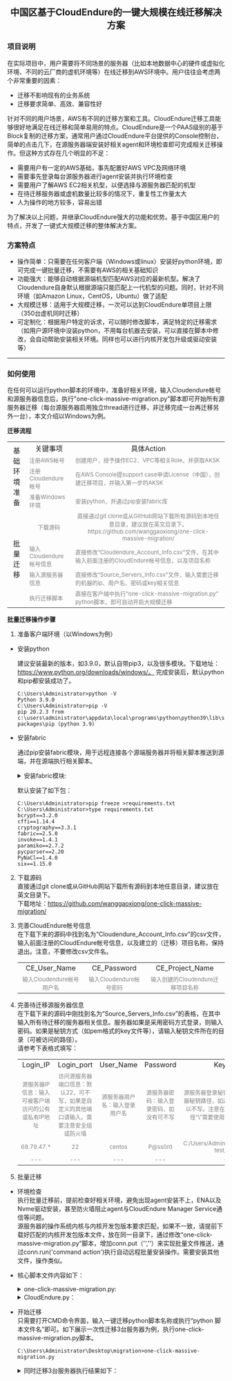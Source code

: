 ## <center>中国区基于CloudEndure的一键大规模在线迁移解决方案</center>
### 项目说明
在实际项目中，用户需要将不同场景的服务器（比如本地数据中心的硬件或虚拟化环境、不同的云厂商的虚机环境等）在线迁移到AWS环境中。用户往往会考虑两个非常重要的因素：
- 迁移不影响现有的业务系统
- 迁移要求简单、高效、兼容性好

针对不同的用户场景，AWS有不同的迁移方案和工具。CloudEndure迁移工具能够很好地满足在线迁移和简单易用的特点。CloudEndure是一个PAAS级别的基于Block复制的迁移方案，通常用户通过CloudEndure平台提供的Console控制台，简单的点击几下，在源服务器端安装好相关agent和环境检查即可完成相关迁移操作。但这种方式存在几个明显的不足：
- 需要用户有一定的AWS基础，事先配置好AWS VPC及网络环境
- 需要事先登录每台源服务器进行agent安装并执行环境检查
- 需要用户了解AWS EC2相关机型，以便选择与源服务器匹配的机型
- 在待迁移服务器或虚机数量比较多的情况下，重复性工作量太大
- 人为操作的地方较多，容易出错

为了解决以上问题，并继承CloudEndure强大的功能和优势。基于中国区用户的特点，开发了一键式大规模迁移的整体解决方案。
### 方案特点
- 操作简单：只需要在任何客户端（Windows或linux）安装好python环境，即可完成一键批量迁移，不需要有AWS的相关基础知识
- 功能强大：能够自动根据源端机型匹配AWS对应的最新机型。解决了Cloudendure自身默认根据源端只能匹配上一代机型的问题。同时，针对不同环境（如Amazon Linux，CentOS，Ubuntu）做了适配
- 大规模迁移：适用于大规模迁移，一次可以达到CloudEndure单项目上限（350台虚机同时迁移）
- 可定制化：根据用户特定的诉求，可以随时修改脚本，满足特定的迁移需求（如用户源环境中没装python，不用每台机器去安装，可以直接在脚本中修改，会自动帮助安装相关环境。同样也可以进行内核开发包升级或驱动安装等）
----
### 如何使用
在任何可以运行python脚本的环境中，准备好相关环境，输入Cloudendure帐号和源服务器信息后，执行"one-click-massive-migration.py"脚本即可开始所有源服务器迁移（每台源服务器启用独立thread进行迁移，非迁移完成一台再迁移另外一台），本文介绍以Windows为例。

 **迁移流程**

<table>
    <tr>
        <td rowspan="4"><center>基础环境准备</td>
        <td><center>关键事项</td>
        <td><center>具体Action</td>
   </tr>
   <tr>
        <td><font color=gray size=2>注册AWS帐号</td>   
        <td><font color=gray size=2>创建用户，授予操作EC2、VPC等相关Role，并获取AKSK</td>  
   </tr>
   <tr>
        <td><font color=gray size=2>注册Cloudendure帐号</td>
        <td><font color=gray size=2>在AWS Console提support case申请License（中国），创建迁移项目，并输入第一步的AKSK</td>
   </tr>
   <tr>
        <td><font color=gray size=2>准备Windows环境</td>
        <td><font color=gray size=2>安装python，并通过pip安装fabric库</td>
   </tr>
   <tr>
       <td rowspan="4"><center>批量迁移</td>
       <td><center><font color=gray size=2>下载源码</td>
       <td><center><font color=gray size=2>直接通过git clone或从GitHub网站下载所有源码到本地任意目录，建议放在英文目录下。https://github.com/wanggaoxiong/one-click-massive-migration/</td>
  </tr>
  <tr>
       <td><font color=gray size=2>输入Cloudendure帐号信息</td>
       <td><font color=gray size=2>直接修改“Cloudendure_Account_Info.csv”文件，在其中输入前面注册的CloudEndure帐号信息，以及项目名称</td>
  </tr>
  <tr>
       <td><font color=gray size=2>输入源服务器信息</td>
       <td><font color=gray size=2>直接修改“Source_Servers_Info.csv”文件，输入需要迁移的机器的ip、用户名、密码或key相关信息</td>
  </tr>
  <tr>
       <td><font color=gray size=2>执行迁移脚本</td>
       <td><font color=gray size=2>直接在客户端中执行“one-click-massive-migration.py” python脚本，即可自动开启大规模迁移</td>
  </tr>
</table>

**批量迁移操作步骤**

1. 准备客户端环境（以Windows为例）
- 安装python

  建议安装最新的版本，如3.9.0，默认自带pip3，以及很多模块。下载地址：https://www.python.org/downloads/windows/。 完成安装后，默认python和pip都安装成功了。
    ```
    C:\Users\Administrator>python -V
    Python 3.9.0
    C:\Users\Administrator>pip -V
    pip 20.2.3 from c:\users\administrator\appdata\local\programs\python\python39\lib\site-packages\pip (python 3.9)
    ```
- 安装fabric

  通过pip安装fabric模块，用于远程连接各个源端服务器并将相关脚本推送到源端，并在源端执行相关脚本。
  <details>
    <pre><code>
    C:\Users\Administrator>pip install fabric
    Collecting fabric
      Downloading fabric-2.5.0-py2.py3-none-any.whl (51 kB)
         |████████████████████████████████| 51 kB 145 kB/s
    Collecting paramiko>=2.4
      Downloading paramiko-2.7.2-py2.py3-none-any.whl (206 kB)
         |████████████████████████████████| 206 kB 547 kB/s
    Collecting invoke<2.0,>=1.3
      Downloading invoke-1.4.1-py3-none-any.whl (210 kB)
         |████████████████████████████████| 210 kB 2.2 MB/s
    Collecting pynacl>=1.0.1
      Downloading PyNaCl-1.4.0-cp35-abi3-win_amd64.whl (206 kB)
         |████████████████████████████████| 206 kB 3.3 MB/s
    Collecting bcrypt>=3.1.3
      Downloading bcrypt-3.2.0-cp36-abi3-win_amd64.whl (28 kB)
    Collecting cryptography>=2.5
      Downloading cryptography-3.3.1-cp36-abi3-win_amd64.whl (1.5 MB)
         |████████████████████████████████| 1.5 MB 3.3 MB/s
    Collecting cffi>=1.4.1
      Downloading cffi-1.14.4-cp39-cp39-win_amd64.whl (179 kB)
         |████████████████████████████████| 179 kB 6.4 MB/s
    Collecting six
      Downloading six-1.15.0-py2.py3-none-any.whl (10 kB)
    Collecting pycparser
      Downloading pycparser-2.20-py2.py3-none-any.whl (112 kB)
         |████████████████████████████████| 112 kB 3.3 MB/s
    Installing collected packages: pycparser, cffi, six, pynacl, bcrypt, cryptography, paramiko, invoke, fabric
    Successfully installed bcrypt-3.2.0 cffi-1.14.4 cryptography-3.3.1 fabric-2.5.0 invoke-1.4.1 paramiko-2.7.2 pycparser-2.20 pynacl-1.4.0 six-1.15.0
    WARNING: You are using pip version 20.2.3; however, version 20.3.1 is available.
    You should consider upgrading via the 'c:\users\administrator\appdata\local\programs\python\python39\python.exe -m pip install --upgrade pip' command.
    </code></pre>
      <summary>安装fabric模块:</summary>
  </details>

    默认安装了如下包：
    ```
    C:\Users\Administrator>pip freeze >requirements.txt
    C:\Users\Administrator>type requirements.txt
    bcrypt==3.2.0
    cffi==1.14.4
    cryptography==3.3.1
    fabric==2.5.0
    invoke==1.4.1
    paramiko==2.7.2
    pycparser==2.20
    PyNaCl==1.4.0
    six==1.15.0
    ```
2. 下载源码  
  直接通过git clone或从GitHub网站下载所有源码到本地任意目录，建议放在英文目录下。  
  下载地址：https://github.com/wanggaoxiong/one-click-massive-migration/


3. 完善CloudEndure帐号信息  
  在下载下来的源码中找到名为“Cloudendure_Account_Info.csv”的csv文件，输入前面注册的CloudEndure帐号信息，以及建立的（迁移）项目名称，保持退出。注意，不要修改csv文件名。
    <table>
        <tr>
            <td><center>CE_User_Name</td>
            <td><center>CE_Password</td>
            <td><center>CE_Project_Name</td>
       </tr>
       <tr>
           <td><center><font color=gray size=2>输入Cloudendure帐号用户名</td>
           <td><center><font color=gray size=2>输入Cloudendure帐号密码</td>
           <td><center><font color=gray size=2>输入创建的Cloudendure迁移项目名称</td>
      </tr>
    </table>
4. 完善待迁移源服务器信息  
  在下载下来的源码中刚找到名为“Source_Servers_Info.csv”的表格，在其中输入所有待迁移的服务器相关信息。服务器如果是采用密码方式登录，则输入密码。如果是秘钥方式（如pem格式的key文件等），请输入秘钥文件所在的目录（可被访问的路径）。  
    请参考下表格式填写：
    <table>
        <tr>
            <td><center>Login_IP</td>
            <td><center>Login_port</td>
            <td><center>User_Name</td>
            <td><center>Password</td>
            <td><center>Key_Path</td>
       </tr>
       <tr>
           <td><center><font color=gray size=2>源服务器IP信息：输入可被客户端访问的公有或私有IP地址</td>
           <td><center><font color=gray size=2>访问源服务器端口信息：默认22，可不写，如果是自定义的其他端口请输入。需要注意安全组或防火墙</td>
           <td><center><font color=gray size=2>源服务器用户名：输入登录用户名</td>
           <td><center><font color=gray size=2>源服务器密码：输入登录密码，如没有可不写</td>
           <td><center><font color=gray size=2>源服务器登录秘钥：输入登录源服务器秘钥路径，如通过密码可登录，可以不写。注意在Windows环境下路径“\”需要使用转义“\\”或“/”代替</td>
      </tr>
      <tr>
          <td><center><font color=gray size=2>68.79.47.*</td>
          <td><center><font color=gray size=2>22</td>
          <td><center><font color=gray size=2>centos</td>
          <td><center><font color=gray size=2>P@ss0rd</td>
          <td><center><font color=gray size=2>C:/Users/Administrator/migration-test/*.pem</td>
     </tr>
     <tr>
         <td><center><font color=gray size=2>---</td>
         <td><center><font color=gray size=2>---</td>
         <td><center><font color=gray size=2>---</td>
         <td><center><font color=gray size=2>---</td>
         <td><center><font color=gray size=2>---</td>
    </tr>
    </table>
5. 批量迁移

- 环境检查  
  执行批量迁移前，提前检查好相关环境，避免出现agent安装不上，ENA以及Nvme驱动安装，甚至防火墙阻止agent与CloudEndure Manager Service通信等问题。  
  源服务器的操作系统内核与内核开发包版本要求匹配，如果不一致，请提前下载好匹配的内核开发包版本文件，放在同一目录下，通过修改“one-click-massive-migration.py”脚本，增加conn.put（'',''）来实现批量文件推送，通过conn.run('command action')执行自动远程批量安装操作。需要安装其他文件，操作类似。  
- 核心脚本文件内容如下：  
    <details>
    <pre><code>
    # coding: utf-8
    import csv
    import sys
    import os
    import threading
    import time
    import fabric
    from fabric import Connection, task
    local_script_path = os.path.dirname(__file__)
    port = 22
    def migration(servers_login):
        print ("launthing thread...")
        for i in servers_login.keys():
            if str(i) == 'Password':
                passw= servers_login[i]
            elif str(i) == 'Login_IP':
                host= servers_login[i]
            elif str(i) == 'User_Name':
                user= servers_login[i]
            elif str(i) == 'Key_Path':
                key_filename= servers_login[i]
            elif str(i) == 'Login_Port':
                port = servers_login[i]
            else: print ("load source servers info, failed")
        print ("Import the source servers information, Finished")
        print ("start the multi thread migration service...\n")
        conn = fabric.Connection(host = host, user= user, port=port, connect_kwargs={"key_filename": key_filename, "password":passw})
        conn.run('mkdir -p /tmp/temp_CE')
        conn.put(local_script_path+'/aws_model', '/tmp/temp_CE/aws_model')
        conn.put(local_script_path+'/aws-instances.csv', '/tmp/temp_CE/aws-instances.csv')
        conn.put(local_script_path+'/vlookup.sh', '/tmp/temp_CE/vlookup.sh')
        conn.put(local_script_path+'/get-source-instance-type-2.py', '/tmp/temp_CE/get-source-instance-type.py')
        conn.put(local_script_path+'/get-CPU-MEM.sh', '/tmp/temp_CE/get-CPU-MEM.sh')
        conn.put(local_script_path+'/deletion_duplication.py', '/tmp/temp_CE/deletion_duplication.py')
        conn.put(local_script_path+'/CloudEndure.py', '/tmp/temp_CE/CloudEndure.py')
        conn.put(local_script_path+'/Cloudendure_Account_Info.csv', '/tmp/temp_CE/Cloudendure_Account_Info.csv')
        conn.put(local_script_path+'/CE_Account.py', '/tmp/temp_CE/CE_Account.py')
        conn.run("sudo python /tmp/temp_CE/get-source-instance-type.py $(. /tmp/temp_CE/get-CPU-MEM.sh)")
        conn.run("sudo python /tmp/temp_CE/deletion_duplication.py")
        conn.run("sudo sh /tmp/temp_CE/vlookup.sh /tmp/temp_CE/aws_model /tmp/temp_CE/b /tmp/temp_CE/c")
        conn.run("cat /tmp/temp_CE/c|sed -n 1p |cut -d \"'\" -f 8-8 > /tmp/temp_CE/d")
        conn.run("sudo python /tmp/temp_CE/CloudEndure.py $(sudo python /tmp/temp_CE/CE_Account.py)")
        conn.close()
    with open(local_script_path+"/Source_Servers_Info.csv",'r') as f:
        reader = csv.reader(f)
        fieldnames = next(reader)
        csv_reader = csv.DictReader(f,fieldnames=fieldnames)
        j=0
        for row in csv_reader:
            j=j+1
        print ("\nReady for migration %d Servers from your source environment totally... \n" %j)
        f.close()
    source_servers = []
    with open(local_script_path+"/Source_Servers_Info.csv",'r') as f:
        reader = csv.reader(f)
        fieldnames = next(reader)
        csv_reader = csv.DictReader(f,fieldnames=fieldnames)
        for row in csv_reader:
            server = threading.Thread(target=migration, args=(row,))
            source_servers.append(server)
        f.close()
    for server in source_servers:
        server.start()
    for server in source_servers:
        server.join()
    </code></pre>
    <summary>one-click-massive-migration.py:</summary>
    </details>
    <details>
    <pre><code>
    #!/usr/bin/python
    
    \# =================================================================================================
    \# CloudEndure API full documentation can be found here - https://console.cloudendure.com/api_doc/apis.html#
    
    \# usage: CloudEndure_One_Click_Migration.py -u USERNAME -p PASSWORD -n HOSTNAME -j PROJECT_NAME
         
    \# Arguments:
      
    \# -u USERNAME, 	--username USERNAME
    \#                       user name for the CloudEndure account
    \# -p PASSWORD, 	--password PASSWORD
    \#                         password for the CloudEndure account
    \# -n HOSTNAME, 	--agentname HOSTNAME
    \#                         hostname of instance to migrate
    \# -j PROJECT, 	--project PROJECT_NAME
    \#                         CloudEndure's project name
    \# Required inputs: CloudEndure username and password, target server name
     
    \#  Outputs: Will print to console the entire process:
    \# 	1. CloudEndure Agent installation on the target server.
    \# 	2. Blueprint settings.
    \# 	3. Replication progress.
    \# 	4. Target server launch progress.
    \# =================================================================================================

    import requests
    import os
    import time
    import argparse
    import json
    import requests.packages.urllib3
    requests.packages.urllib3.disable_warnings()

    HOST = 'https://console.awscloudendure.cn'
    input_file = '/tmp/temp_CE/d'

    with open(input_file, 'r') as f_type:
        lines=f_type.readlines()
        for line in lines:
            line = line.strip()
            print line
            INSTANCE_TYPE = line
    f_type.close()


    #INSTANCE_TYPE = "c5.large"
    SUBNET = 'subnet-xxxxxx'
    SG = 'sg-xxxxxx'

    WIN_FOLDER = "c:\\temp"
    LINUX_FOLDER = "/tmp"


    ###################################################################################################
    def main():

    \#  This is the main function, call the other functions to do the following:
    \# 	1. CloudEndure Agent installation on the target server.
    \# 	2. Blueprint settings.
    \# 	3. Replication progress.
    \# 	4. Target server launch progress.
     
    \#  Returns: 	nothing - will always exit

        parser = argparse.ArgumentParser()
        parser.add_argument('-u', '--user', required=True, help='User name')
        parser.add_argument('-p', '--password', required=True, help='Password')
        parser.add_argument('-j', '--project', required=True, help='Project name')
        parser.add_argument('-n', '--agentname', required=True, help='Name of server')

        args = parser.parse_args()

        installation_token = get_token(args)
            if installation_token == -1:
                    print "Failed to retrieve project installation token"
                    return -1

        machine_id, project_id = install_agent(args, installation_token)
        # Check if we were able to fetch the machine id
        if machine_id == -1:
            print "Failed to retrieve machine id"
            return -1

        # Check replication status, set blueprint while waiting for it to complete
        wait_for_replication(args, machine_id, project_id)

        # Setting the blueprint. Failing to do so won't fail the entire process
        if set_blueprint(args, machine_id, project_id) == -1:
            print "Failed to set blueprint"

        # Launch the target instance on the cloud
        launch_target_machine(args, machine_id, project_id)


    ###################################################################################################
    def get_token(args):

    \# This function fetch the project installation token
    \# Usage: get_token(args)
    \#       'args' is script user input (args.user, args.password, args.agentname)
    \#
    \# Returns:      -1 on failure

            print "Fetching the installation token..."
            session, resp, endpoint = login(args)
            if session == -1:
                    print "Failed to login"
                    return -1

            project_name = args.project

            projects_resp = session.get(url=HOST+endpoint+'projects')
            projects = json.loads(projects_resp.content)['items']

            project = [p for p in projects if project_name==p['name']]
            if not project:
                    print 'Error! No project with name ' + args.project+ ' found'
                    return -1

            return project[0]['agentInstallationToken']

    ###################################################################################################

    def install_agent(args, installation_token):

    \# This function makes the HTTPS call out to the CloudEndure API and waits for the replication to complete
    \# 
    \# Usage: wait_for_replicaiton(args, machine_id, project_id)
    \# 	'args' is script user input (args.user, args.password, args.agentname, args.project)
    \# 	
    \# 
    \# Returns: 	0 on success, -1 on failure

        # Check if it's a windows or not
        if os.name == 'nt': 
            # Make sure the temp folder exitts, the installer will run from it
            if not os.path.exists(WIN_FOLDER):
                os.mkdir(WIN_FOLDER)
            os.chdir(WIN_FOLDER)
            fname = 'installer_win.exe'
            cmd = 'echo | ' +fname + ' -t ' + installation_token + ' --no-prompt'
        else:
            os.chdir(LINUX_FOLDER)
            fname = 'installer_linux.py'
            cmd = 'sudo python ' +fname + ' -t ' + installation_token + ' --no-prompt'

        url = HOST + '/' + fname
        request = requests.get(url)
        open(fname , 'wb').write(request.content)

        ret = os.system(cmd)
        # Return value of agent installer should be 0 if succeded
        if ret != 0:
            print "Failed installing CloudEndure agent"
            return -1, -1

        session, resp, endpoint= login(args)

        if session == -1:
            print "Failed to login"
            return -1, -1

        # Fetch the CloudEndure project ID in order to locate the machine itself
        projects_resp = session.get(url=HOST+endpoint+'projects')
        projects = json.loads(projects_resp.content)['items']

        project_id = None
        machine_id = None

        # Fetch the CloudEndure machine ID in order monitor the replication progress and launch the target server		
        print 'Getting machine id...'
        for project in projects:
            project_id = project['id']	

            machines_resp = session.get(url=HOST+endpoint+'projects/'+project_id+'/machines')
            machines = json.loads(machines_resp.content)['items']

            machine_id = [m['id'] for m in machines if args.agentname.lower() == m['sourceProperties']['name'].lower()]

            if machine_id:
                break

        if not machine_id:
            print 'Error! No agent with name ' + args.agentname+ ' found'
            return -1, -1

        return machine_id[0].encode('ascii','ignore'), project_id

    ###################################################################################################	
    def wait_for_replication(args, machine_id, project_id):

    \# This function makes the HTTPS call out to the CloudEndure API multiple times until replication to complete.
    \# Once it's done, the function will call set_blueprint in order to apply the blueprint settings before 
    \# launching the target server.
    \#
    \# Usage: wait_for_replicaiton(args, machine_id, project_id)
    \# 	'args' is script user input (args.user, args.password, args.agentname)
    \# 	'machine_id' is the CloudEndure replicatin machine ID
    \# 	'project_id' is the CloudEndure project ID
    \# 
    \# Returns: 	0 on success, -1 on failure

        # Looping until replication completes
        print "Waiting for Replication to complete"
        while True:
            session, resp, endpoint = login(args)
            if session == -1:
                print "Failed to login"
                return -1

            # Waiting for replication to start and the connection to establish
            while True:
                try:
                    machine_resp = session.get(url=HOST+endpoint+'projects/'+project_id+'/machines/'+machine_id)
                    replication_status = json.loads(machine_resp.content)['replicationStatus']
                    break
                except:
                    print "Replication has not started. Waiting..."
                    time.sleep(10)

            # Waiting for replication to start and the coneection to establish
            while replication_status != 'STARTED':
                print "Replication has not started. Waiting..."
                time.sleep(120)
                machine_resp = session.get(url=HOST+endpoint+'projects/'+project_id+'/machines/'+machine_id)
                replication_status = json.loads(machine_resp.content)['replicationStatus']

            while True:
                try:
                    replicated_storage_bytes = json.loads(machine_resp.content)['replicationInfo']['replicatedStorageBytes']
                    total_storage_bytes = json.loads(machine_resp.content)['replicationInfo']['totalStorageBytes']
                    break
                except:
                    print "Replication has not started. Waiting..."
                    time.sleep(60)
                    machine_resp = session.get(url=HOST+endpoint+'projects/'+project_id+'/machines/'+machine_id)

            # Replication has started, looping until complete, printing progress		
            while True:
                try:
                    last_consistency = json.loads(machine_resp.content)['replicationInfo']['lastConsistencyDateTime']
                    backlog = json.loads(machine_resp.content)['replicationInfo']['backloggedStorageBytes']
                    if backlog == 0:
                        print "Replication completed. Target machine is launchable!"
                        return 0
                    else:
                        print 'Replication is lagging. Backlog size is '+ str(backlog)
                        time.sleep(30)
                except:
                    if replicated_storage_bytes == total_storage_bytes:
                        print "Finalizing initial sync. Waiting..."
                        time.sleep(30)
                    else:
                                        replicated_storage_bytes = json.loads(machine_resp.content)['replicationInfo']['replicatedStorageBytes']
                                        total_storage_bytes = json.loads(machine_resp.content)['replicationInfo']['totalStorageBytes']

                        print 'Replicated '+ str(replicated_storage_bytes/1024/1024)+' MB out of '+str(total_storage_bytes/1024/1024)+' MB bytes'
                        print "Will check again in 1 minutes. Waiting..."
                        time.sleep(60)				
                machine_resp = session.get(url=HOST+endpoint+'projects/'+project_id+'/machines/'+machine_id)			

    ###################################################################################################

    def set_blueprint(args, machine_id, project_id):

    \# This function makes the HTTPS call out to the CloudEndure API to set the serve blueprint before launching it on Cloud
    \# This function will set the instanceType, subnetID, and the securityGroupIDs.
    \# 
    \# Usage: set_blueprint(args, machine_id, project_id)
    \# 	'args' is script user input (args.user, args.password, args.agentname)
    \# 	'machine_id' is the CloudEndure replicatin machine ID
    \# 	'project_id' is the CloudEndure project ID
    \# 
    \# Returns: 	0 on success, -1 on failure

        print "Setting blueprint..."
        session, resp, endpoint = login(args)
        if session == -1:
            print "Failed to login"
            return -1

        blueprints_resp = session.get(url=HOST+endpoint+'projects/'+project_id+'/blueprints')
        blueprints = json.loads(blueprints_resp.content)['items']

        blueprint = [bp for bp in blueprints if machine_id==bp['machineId']]
        if len(blueprint) == 0:
            return -1		

        blueprint = blueprint[0]	

        blueprint['instanceType']=INSTANCE_TYPE
        ###blueprint['subnetIDs']=[SUBNET]
        ###blueprint['securityGroupIDs']=[SG]
        blueprint['machineId']=machine_id

        resp = session.patch(url=HOST+endpoint+'projects/'+project_id+'/blueprints/'+blueprint['id'],data=json.dumps(blueprint))
        if resp.status_code != 200:
            print 'Error setting blueprint!'
            print resp.status_code
            print resp.reason
            print resp.content
            return -1

        print "Blueprint was set successfully"
        return 0



    ###################################################################################################		
    def launch_target_machine(args, machine_id, project_id):

    \# This function makes the HTTPS call out to the CloudEndure API and launches the target server on the Cloud
    \# 
    \# Usage: launch_target_machine(args, machine_id, project_id)
    \# 	'args' is script user input
    \# 	'machine_id' is the CloudEndure replicatin machine ID
    \# 	'project_id' is the CloudEndure project ID
    \# 
    \# Returns: 0 on success

        print "Launching target server"
        session, resp, endpoint = login(args)
        if session == -1:
            print "Failed to login"
            return -1
        items = {'machineId': machine_id}
        resp = session.post(url=HOST+endpoint+'projects/'+project_id+'/launchMachines', data=json.dumps({'items': [items], 'launchType': 'TEST'}))
        if resp.status_code != 202:
            print 'Error creating target machine!'
            print 'Status code is: ', resp.status_code
            return -1
        jobId = json.loads(resp.content)['id']


        isPending = True
        log_index = 0
        print "Waiting for job to finish..."
        while isPending:
            resp = session.get(url=HOST+endpoint+'projects/'+project_id+'/jobs/'+jobId)
            job_status = json.loads(resp.content)['status']
            isPending = (job_status == 'STARTED')
            job_log = json.loads(resp.content)['log']
            while log_index < len(job_log):
                if 'cleanup' not in job_log[log_index]['message']:
                    if 'security group' not in job_log[log_index]['message']:
                        print job_log[log_index]['message']
                log_index += 1

            time.sleep(5)

        print 'Target server creation completed!'
        return 0;

    ###################################################################################################	
    def login(args):

    \# This function makes the HTTPS call out to the CloudEndure API to login using the credentilas provided
    \# 
    \# Usage: login(args)
    \# 	'args' is script user input (args.user, args.password, args.agentname)
    \# 
    \# Returns: 	-1 on failure
    \#			session, response, endpoint on success

        endpoint = '/api/latest/'
        session = requests.Session()
        session.headers.update({'Content-type': 'application/json', 'Accept': 'text/plain'})
        resp = session.post(url=HOST+endpoint+'login', data=json.dumps({'username': args.user, 'password': args.password}))
        if resp.status_code != 200 and resp.status_code != 307:
            print "Bad login credentials"
            return -1, -1, -1
        #print 'Logged in successfully'	


        # Check if need to use a different API entry point and redirect
        if resp.history:
            endpoint = '/' + '/'.join(resp.url.split('/')[3:-1]) + '/'
            resp = session.post(url=HOST+endpoint+'login', data=json.dumps({'username': args.user, 'password': args.password}))

        try:
            session.headers.update({'X-XSRF-TOKEN' : resp.cookies['XSRF-TOKEN']})
        except:
            pass

        return session, resp, endpoint

    ###################################################################################################		
    if __name__ == '__main__':
        main()
    </code></pre>
    <summary>CloudEndure.py：</summary>
    </details>
- 开始迁移  
  只需要打开CMD命令界面，输入一键迁移python脚本名称或执行“python 脚本文件名”即可。如下展示一次性迁移3台服务器为例，执行one-click-massive-migration.py脚本。
    ```
    C:\Users\Administrator\Desktop\migration>one-click-massive-migration.py
    ```
    <details>
    <pre><code>
    
    C:\Users\Administrator\Desktop\migration>python one-click-massive-migration.py

    Ready for migration 3 Servers from your source environment totally...

    launthing thread...
    Import the source servers information, Finished
    start the multi thread migration service...
    launthing thread...
    launthing thread...
    Import the source servers information, Finished
    start the multi thread migration service...

    Import the source servers information, Finished
    start the multi thread migration service...

    {'vCPU-:-MEM(GB)': '2-:-4', 'Type': 't2.medium'}
    {'vCPU-:-MEM(GB)': '2-:-4', 'Type': 't3.medium'}
    {'vCPU-:-MEM(GB)': '2-:-4', 'Type': 't3a.medium'}
    {'vCPU-:-MEM(GB)': '2-:-4', 'Type': 'c5.large'}
    {'vCPU-:-MEM(GB)': '2-:-4', 'Type': 'c5d.large'}
    {'vCPU-:-MEM(GB)': '2-:-8', 'Type': 't2.large'}
    {'vCPU-:-MEM(GB)': '2-:-8', 'Type': 't3.large'}
    {'vCPU-:-MEM(GB)': '2-:-8', 'Type': 't3a.large'}
    {'vCPU-:-MEM(GB)': '2-:-8', 'Type': 'm4.large'}
    {'vCPU-:-MEM(GB)': '2-:-8', 'Type': 'm5.large'}
    {'vCPU-:-MEM(GB)': '2-:-8', 'Type': 'm5a.large'}
    {'vCPU-:-MEM(GB)': '2-:-8', 'Type': 'm5d.large'}
    r5 /tmp/temp_CE/b >> /tmp/temp_CE/c
    m5 /tmp/temp_CE/b >> /tmp/temp_CE/c
    c5 /tmp/temp_CE/b >> /tmp/temp_CE/c
    r5 /tmp/temp_CE/b >> /tmp/temp_CE/c
    m5 /tmp/temp_CE/b >> /tmp/temp_CE/c
    c5 /tmp/temp_CE/b >> /tmp/temp_CE/c
    {'vCPU-:-MEM(GB)': '1-:-1', 'Type': 't2.micro'}
    r5 /tmp/temp_CE/b >> /tmp/temp_CE/c
    m5 /tmp/temp_CE/b >> /tmp/temp_CE/c
    c5 /tmp/temp_CE/b >> /tmp/temp_CE/c
    Connecting to CloudEndure Console... Finished.
    Identifying disks for replication.
    Disk to replicate identified: /dev/nvme0n1 of size 8.0 GiB
    Connecting to CloudEndure Console... Finished.
    All disks for replication were successfully identified.
    Downloading CloudEndure Agent... Identifying disks for replication.
    Disk to replicate identified: /dev/nvme0n1 of size 8.0 GiB
    All disks for replication were successfully identified.
    Downloading CloudEndure Agent... Connecting to CloudEndure Console... Finished.
    Identifying disks for replication.
    Disk to replicate identified: /dev/xvda of size 8.0 GiB
    All disks for replication were successfully identified.
    Downloading CloudEndure Agent... Finished.
    Installing CloudEndure Agent... Finished.
    Installing CloudEndure Agent... Finished.
    Installing CloudEndure Agent... Finished.
    Adding the Source machine to CloudEndure Console... Finished.
    Finished.
    Adding the Source machine to CloudEndure Console... Finished.
    Instance ID: i-00be5cde391d70b9d.
    Installation finished successfully.
    The installation of the CloudEndure Agent has started.
    Running the Agent Installer for a 64 bit system...
    Instance ID: i-04b9ed09537c87a15.
    Installation finished successfully.
    The installation of the CloudEndure Agent has started.
    Running the Agent Installer for a 64 bit system...
    Finished.
    Adding the Source machine to CloudEndure Console... Finished.
    Instance ID: i-0ab08ea0081a58c12.
    Installation finished successfully.
    The installation of the CloudEndure Agent has started.
    Running the Agent Installer for a 64 bit system...
    t2.micro
    Fetching the installation token...
    Getting machine id...
    Waiting for Replication to complete
    Replication has not started. Waiting...
    Replication has not started. Waiting...
    Replicated 0 MB out of 8192 MB bytes
    Will check again in 1 minutes. Waiting...
    Replicated 874 MB out of 8192 MB bytes
    Will check again in 1 minutes. Waiting...
    Replicated 1537 MB out of 8192 MB bytes
    Will check again in 1 minutes. Waiting...
    Replicated 2238 MB out of 8192 MB bytes
    Will check again in 1 minutes. Waiting...
    Replicated 2960 MB out of 8192 MB bytes
    Will check again in 1 minutes. Waiting...
    Replicated 3694 MB out of 8192 MB bytes
    Will check again in 1 minutes. Waiting...
    Replicated 4494 MB out of 8192 MB bytes
    Will check again in 1 minutes. Waiting...
    Replicated 5201 MB out of 8192 MB bytes
    Will check again in 1 minutes. Waiting...
    Replicated 5919 MB out of 8192 MB bytes
    Will check again in 1 minutes. Waiting...
    Replicated 6571 MB out of 8192 MB bytes
    Will check again in 1 minutes. Waiting...
    Replicated 7235 MB out of 8192 MB bytes
    Will check again in 1 minutes. Waiting...
    Replication completed. Target machine is launchable!
    Setting blueprint...
    Blueprint was set successfully
    Launching target server
    Waiting for job to finish...
    Job started
    Started waiting for latest snapshot
    Finished waiting for latest snapshot
    Started machine conversions
    Finished machine conversions
    Started creating a replica for instance ip-172-31-43-5.cn-north-1.compute.internal
    Finished creating a replica for instance ip-172-31-43-5.cn-north-1.compute.internal
    Job finished
    Target server creation completed!
    c5.large
    Fetching the installation token...
    Getting machine id...
    Waiting for Replication to complete
    Replication has not started. Waiting...
    Replication has not started. Waiting...
    Replication has not started. Waiting...
    Replicated 0 MB out of 8192 MB bytes
    Will check again in 1 minutes. Waiting...
    Replicated 882 MB out of 8192 MB bytes
    Will check again in 1 minutes. Waiting...
    Replicated 1527 MB out of 8192 MB bytes
    Will check again in 1 minutes. Waiting...
    Replicated 2238 MB out of 8192 MB bytes
    Will check again in 1 minutes. Waiting...
    Replicated 2909 MB out of 8192 MB bytes
    Will check again in 1 minutes. Waiting...
    Replicated 3600 MB out of 8192 MB bytes
    Will check again in 1 minutes. Waiting...
    Replicated 4275 MB out of 8192 MB bytes
    Will check again in 1 minutes. Waiting...
    Replicated 4994 MB out of 8192 MB bytes
    Will check again in 1 minutes. Waiting...
    Replicated 5682 MB out of 8192 MB bytes
    Will check again in 1 minutes. Waiting...
    Replicated 6416 MB out of 8192 MB bytes
    Will check again in 1 minutes. Waiting...
    Replicated 7098 MB out of 8192 MB bytes
    Will check again in 1 minutes. Waiting...
    Replication completed. Target machine is launchable!
    Setting blueprint...
    Blueprint was set successfully
    Launching target server
    Waiting for job to finish...
    Job started
    Started waiting for latest snapshot
    Finished waiting for latest snapshot
    Started machine conversions
    Finished machine conversions
    Started creating a replica for instance ip-172-31-34-44.cn-north-1.compute.internal
    Finished creating a replica for instance ip-172-31-34-44.cn-north-1.compute.internal
    Job finished
    Target server creation completed!
    m5.large
    Fetching the installation token...
    Getting machine id...
    Waiting for Replication to complete
    Replication has not started. Waiting...
    Replicated 0 MB out of 8192 MB bytes
    Will check again in 1 minutes. Waiting...
    Replicated 925 MB out of 8192 MB bytes
    Will check again in 1 minutes. Waiting...
    Replicated 1601 MB out of 8192 MB bytes
    Will check again in 1 minutes. Waiting...
    Replicated 2281 MB out of 8192 MB bytes
    Will check again in 1 minutes. Waiting...
    Replicated 2998 MB out of 8192 MB bytes
    Will check again in 1 minutes. Waiting...
    Replicated 3680 MB out of 8192 MB bytes
    Will check again in 1 minutes. Waiting...
    Replicated 4359 MB out of 8192 MB bytes
    Will check again in 1 minutes. Waiting...
    Replicated 5029 MB out of 8192 MB bytes
    Will check again in 1 minutes. Waiting...
    Replicated 5656 MB out of 8192 MB bytes
    Will check again in 1 minutes. Waiting...
    Replicated 6292 MB out of 8192 MB bytes
    Will check again in 1 minutes. Waiting...
    Replicated 6961 MB out of 8192 MB bytes
    Will check again in 1 minutes. Waiting...
    Replicated 7623 MB out of 8192 MB bytes
    Will check again in 1 minutes. Waiting...
    Replication completed. Target machine is launchable!
    Setting blueprint...
    Blueprint was set successfully
    Launching target server
    Waiting for job to finish...
    Job started
    Started waiting for latest snapshot
    Finished waiting for latest snapshot
    Started machine conversions
    Finished machine conversions
    Started creating a replica for instance ip-172-31-36-101.cn-north-1.compute.internal
    Finished creating a replica for instance ip-172-31-36-101.cn-north-1.compute.internal
    Job finished
    Target server creation completed!

    C:\Users\Administrator\Desktop\migration>
    </code></pre>
    <summary>同时迁移3台服务器执行结果如下：</summary>
    </details>
